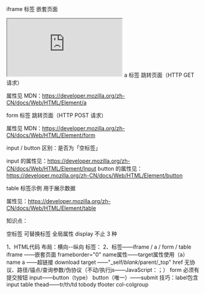 iframe 标签
嵌套页面

<iframe src="https://www.baidu.com" name="xxx"></iframe>
a 标签
跳转页面（HTTP GET 请求）

属性见 MDN：https://developer.mozilla.org/zh-CN/docs/Web/HTML/Element/a

form 标签
跳转页面（HTTP POST 请求）

属性见 MDN：https://developer.mozilla.org/zh-CN/docs/Web/HTML/Element/form

input / button
区别：是否为「空标签」

input 的属性见：https://developer.mozilla.org/zh-CN/docs/Web/HTML/Element/Input
button 的属性见：https://developer.mozilla.org/zh-CN/docs/Web/HTML/Element/button

table 标签示例
用于展示数据

属性见：https://developer.mozilla.org/zh-CN/docs/Web/HTML/Element/table

知识点：

空标签
可替换标签
全局属性
display 不止 3 种

1、HTML代码
    布局：横向--纵向
    标签：
2、标签——iframe / a / form / table
    iframe ——嵌套页面
        frameborder="0"
        name属性——target属性使用（a）name
    a ——超链接
        download
        target ——"_self/_blank_/parent/_top"
        href 
            无协议、路径/锚点/查询参数/伪协议（不动/执行js——JavaScript：；）
    form
        必须有提交按钮
        input——button（type）
        button（唯一）——submit
        技巧：label包含input
    table
        thead——tr/th/td
        tobody
        tfooter
        col-colgroup
    